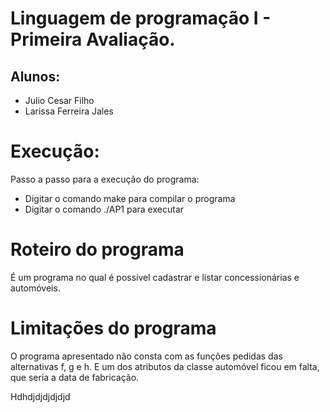﻿# Linguagem de programação I - Primeira Avaliação.

## Alunos:
* Julio Cesar Filho
* Larissa Ferreira Jales

# Execução:
 Passo a passo para a execução do programa: 

* Digitar o comando make para compilar o programa 
*  Digitar o comando ./AP1 para executar

# Roteiro do programa 
É um programa no qual é possível cadastrar e listar concessionárias e automóveis.


# Limitações do programa
O programa apresentado não consta com as funções pedidas das alternativas f, g e h.
E um dos atributos da classe automóvel ficou em falta, que seria a data de fabricação.
 
Hdhdjdjdjdjdjd
